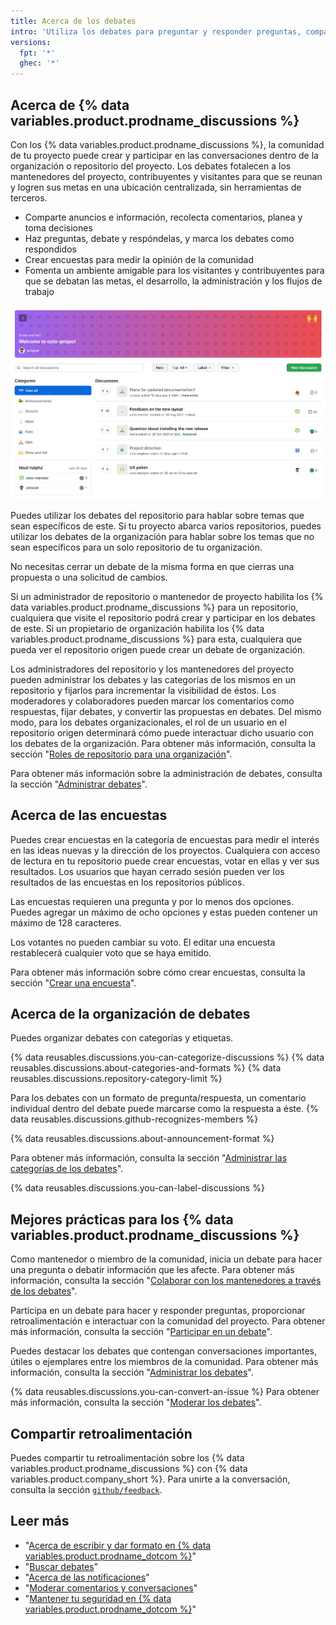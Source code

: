 ```yaml
---
title: Acerca de los debates
intro: 'Utiliza los debates para preguntar y responder preguntas, compartir información, hacer anuncios y moderar o participar en una conversación sobre un proyecto en {% data variables.product.product_name %}.'
versions:
  fpt: '*'
  ghec: '*'
---
```



## Acerca de {% data variables.product.prodname_discussions %}

Con los {% data variables.product.prodname_discussions %}, la comunidad de tu proyecto puede crear y participar en las conversaciones dentro de la organización o repositorio del proyecto. Los debates fotalecen a los mantenedores del proyecto, contribuyentes y visitantes para que se reunan y logren sus metas en una ubicación centralizada, sin herramientas de terceros.

- Comparte anuncios e información, recolecta comentarios, planea y toma decisiones
- Haz preguntas, debate y respóndelas, y marca los debates como respondidos
- Crear encuestas para medir la opinión de la comunidad
- Fomenta un ambiente amigable para los visitantes y contribuyentes para que se debatan las metas, el desarrollo, la administración y los flujos de trabajo

![Pestaña de debates en un repositorio](/assets/images/help/discussions/hero.png)

Puedes utilizar los debates del repositorio para hablar sobre temas que sean específicos de este. Si tu proyecto abarca varios repositorios, puedes utilizar los debates de la organización para hablar sobre los temas que no sean específicos para un solo repositorio de tu organización.

No necesitas cerrar un debate de la misma forma en que cierras una propuesta o una solicitud de cambios.

Si un administrador de repositorio o mantenedor de proyecto habilita los {% data variables.product.prodname_discussions %} para un repositorio, cualquiera que visite el repositorio podrá crear y participar en los debates de este. Si un propietario de organización habilita los {% data variables.product.prodname_discussions %} para esta, cualquiera que pueda ver el repositorio origen puede crear un debate de organización.

Los administradores del repositorio y los mantenedores del proyecto pueden administrar los debates y las categorías de los mismos en un repositorio y fijarlos para incrementar la visibilidad de éstos. Los moderadores y colaboradores pueden marcar los comentarios como respuestas, fijar debates, y convertir las propuestas en debates. Del mismo modo, para los debates organizacionales, el rol de un usuario en el repositorio origen determinará cómo puede interactuar dicho usuario con los debates de la organización. Para obtener más información, consulta la sección "[Roles de repositorio para una organización](/organizations/managing-access-to-your-organizations-repositories/repository-roles-for-an-organization)".

Para obtener más información sobre la administración de debates, consulta la sección "[Administrar debates](/discussions/managing-discussions-for-your-community/managing-discussions)".

## Acerca de las encuestas

Puedes crear encuestas en la categoría de encuestas para medir el interés en las ideas nuevas y la dirección de los proyectos. Cualquiera con acceso de lectura en tu repositorio puede crear encuestas, votar en ellas y ver sus resultados. Los usuarios que hayan cerrado sesión pueden ver los resultados de las encuestas en los repositorios públicos.

Las encuestas requieren una pregunta y por lo menos dos opciones. Puedes agregar un máximo de ocho opciones y estas pueden contener un máximo de 128 caracteres.

Los votantes no pueden cambiar su voto. El editar una encuesta restablecerá cualquier voto que se haya emitido.

Para obtener más información sobre cómo crear encuestas, consulta la sección "[Crear una encuesta](/discussions/collaborating-with-your-community-using-discussions/participating-in-a-discussion#creating-a-poll)".

## Acerca de la organización de debates

Puedes organizar debates con categorías y etiquetas.

{% data reusables.discussions.you-can-categorize-discussions %} {% data reusables.discussions.about-categories-and-formats %} {% data reusables.discussions.repository-category-limit %}

Para los debates con un formato de pregunta/respuesta, un comentario individual dentro del debate puede marcarse como la respuesta a éste. {% data reusables.discussions.github-recognizes-members %}

{% data reusables.discussions.about-announcement-format %}

Para obtener más información, consulta la sección "[Administrar las categorías de los debates](/discussions/managing-discussions-for-your-community/managing-categories-for-discussions)".

{% data reusables.discussions.you-can-label-discussions %}

## Mejores prácticas para los {% data variables.product.prodname_discussions %}

Como mantenedor o miembro de la comunidad, inicia un debate para hacer una pregunta o debatir información que les afecte. Para obtener más información, consulta la sección "[Colaborar con los mantenedores a través de los debates](/discussions/collaborating-with-your-community-using-discussions/collaborating-with-maintainers-using-discussions)".

Participa en un debate para hacer y responder preguntas, proporcionar retroalimentación e interactuar con la comunidad del proyecto. Para obtener más información, consulta la sección "[Participar en un debate](/discussions/collaborating-with-your-community-using-discussions/participating-in-a-discussion)".

Puedes destacar los debates que contengan conversaciones importantes, útiles o ejemplares entre los miembros de la comunidad. Para obtener más información, consulta la sección "[Administrar los debates](/discussions/managing-discussions-for-your-community/managing-discussions#pinning-a-discussion)".

{% data reusables.discussions.you-can-convert-an-issue %} Para obtener más información, consulta la sección "[Moderar los debates](/discussions/managing-discussions-for-your-community/moderating-discussions#converting-an-issue-to-a-discussion)".

## Compartir retroalimentación

Puedes compartir tu retroalimentación sobre los {% data variables.product.prodname_discussions %} con {% data variables.product.company_short %}. Para unirte a la conversación, consulta la sección [`github/feedback`](https://github.com/github/feedback/discussions?discussions_q=category%3A%22Discussions+Feedback%22).

## Leer más

- "[Acerca de escribir y dar formato en {% data variables.product.prodname_dotcom %}](/github/writing-on-github/about-writing-and-formatting-on-github)"
- "[Buscar debates](/search-github/searching-on-github/searching-discussions)"
- "[Acerca de las notificaciones](/github/managing-subscriptions-and-notifications-on-github/about-notifications)"
- "[Moderar comentarios y conversaciones](/communities/moderating-comments-and-conversations)"
- "[Mantener tu seguridad en {% data variables.product.prodname_dotcom %}](/communities/maintaining-your-safety-on-github)"
